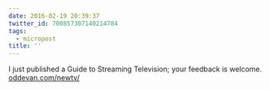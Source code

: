 ```yaml
---
date: 2016-02-19 20:39:37
twitter_id: 700857307140214784
tags:
  - micropost
title: ''
---
```


I just published a Guide to Streaming Television; your feedback is welcome. [oddevan.com/newtv/](http://www.oddevan.com/newtv/)

